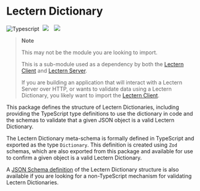 # Lectern Dictionary

![Typescript](https://img.shields.io/badge/TypeScript-007ACC?style=for-the-badge&logo=typescript&logoColor=white)
[<img hspace="5" src="https://img.shields.io/badge/chat--with--developers-overture--slack-blue?style=for-the-badge">](http://slack.overture.bio)
[<img hspace="5" src="https://img.shields.io/badge/License-AGPL--3.0-blue?style=for-the-badge">](https://github.com/overture-stack/lectern/blob/develop/LICENSE)

> **Note**
>
> This may not be the module you are looking to import.
> 
> This is a sub-module used as a dependency by both the [Lectern Client](https://www.npmjs.com/package/@overture-stack/lectern-client) and [Lectern Server](https://github.com/overture-stack/lectern/blob/develop/apps/server/README.md). 
>
> If you are building an application that will interact with a Lectern Server over HTTP, or wants to validate data using a Lectern Dictionary, you likely want to import the [Lectern Client](https://www.npmjs.com/package/@overture-stack/lectern-client).

This package defines the structure of Lectern Dictionaries, including providing the TypeScript type definitions to use the dictionary in code and the schemas to validate that a given JSON object is a valid Lectern Dictionary.

The Lectern Dictionary meta-schema is formally defined in TypeScript and exported as the type `Dictionary`. This definition is created using `Zod` schemas, which are also exported from this package and available for use to confirm a given object is a valid Lectern Dictionary.

A [JSON Schema definition](https://github.com/overture-stack/lectern/blob/develop/generated/DictionaryMetaSchema.json) of the Lectern Dictionary structure is also available if you are looking for a non-TypeScript mechanism for validating Lectern Dictionaries.

